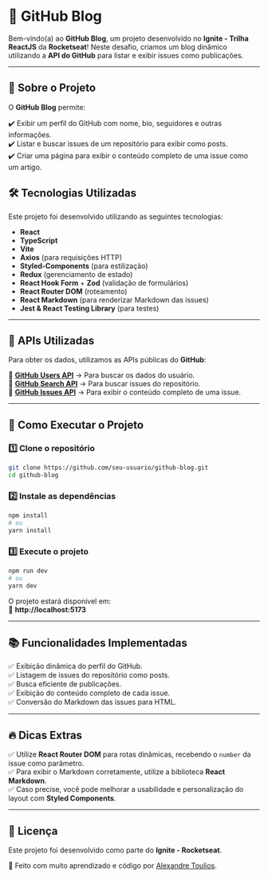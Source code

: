 # 🚀 GitHub Blog  

Bem-vindo(a) ao **GitHub Blog**, um projeto desenvolvido no **Ignite - Trilha ReactJS** da **Rocketseat**! Neste desafio, criamos um blog dinâmico utilizando a **API do GitHub** para listar e exibir issues como publicações.  

---

## 📝 **Sobre o Projeto**  

O **GitHub Blog** permite:  

✔️ Exibir um perfil do GitHub com nome, bio, seguidores e outras informações.  
✔️ Listar e buscar issues de um repositório para exibir como posts.  
✔️ Criar uma página para exibir o conteúdo completo de uma issue como um artigo.  


## 🛠 **Tecnologias Utilizadas**  

Este projeto foi desenvolvido utilizando as seguintes tecnologias:  

- **React**  
- **TypeScript**  
- **Vite**  
- **Axios** (para requisições HTTP)  
- **Styled-Components** (para estilização)  
- **Redux** (gerenciamento de estado)  
- **React Hook Form** + **Zod** (validação de formulários)  
- **React Router DOM** (roteamento)  
- **React Markdown** (para renderizar Markdown das issues)  
- **Jest & React Testing Library** (para testes)  

---

## 🔗 **APIs Utilizadas**  

Para obter os dados, utilizamos as APIs públicas do **GitHub**:  

🔹 **[GitHub Users API](https://docs.github.com/pt/rest/users/users#get-a-user)** → Para buscar os dados do usuário.  
🔹 **[GitHub Search API](https://docs.github.com/pt/rest/search)** → Para buscar issues do repositório.  
🔹 **[GitHub Issues API](https://docs.github.com/pt/rest/issues/issues#get-an-issue)** → Para exibir o conteúdo completo de uma issue.  

---

## 🚀 **Como Executar o Projeto**  

### **1️⃣ Clone o repositório**  
```bash
git clone https://github.com/seu-usuario/github-blog.git
cd github-blog
```

### **2️⃣ Instale as dependências**  
```bash
npm install
# ou
yarn install
```

### **3️⃣ Execute o projeto**  
```bash
npm run dev
# ou
yarn dev
```

O projeto estará disponível em:  
🔗 **http://localhost:5173**  

---

## 📚 **Funcionalidades Implementadas**  

✅ Exibição dinâmica do perfil do GitHub.  
✅ Listagem de issues do repositório como posts.  
✅ Busca eficiente de publicações.  
✅ Exibição do conteúdo completo de cada issue.  
✅ Conversão do Markdown das issues para HTML.  

---

## 🔥 **Dicas Extras**  

✅ Utilize **React Router DOM** para rotas dinâmicas, recebendo o `number` da issue como parâmetro.  
✅ Para exibir o Markdown corretamente, utilize a biblioteca **React Markdown**.  
✅ Caso precise, você pode melhorar a usabilidade e personalização do layout com **Styled Components**.  


---

## 📜 **Licença**  

Este projeto foi desenvolvido como parte do **Ignite - Rocketseat**.  

💜 Feito com muito aprendizado e código por [Alexandre Toulios](https://github.com/Lehzinho).  
